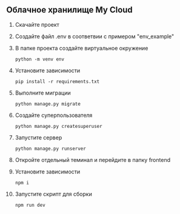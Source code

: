 ## Облачное хранилище My Cloud

1. Скачайте проект
   
3. Создайте файл .env в соответвии с примером "env_example"
   
4. В папке проекта создайте виртуальное окружение
   
    ```python -m venv env```
   
5. Установите зависимости
   
    ```pip install -r requirements.txt```
   
6. Выполните миграции
    
    ```python manage.py migrate```
   
7. Создайте суперпользователя
    
    ```python manage.py createsuperuser```
    
8. Запустите сервер
    
    ```python manage.py runserver```
    
9. Откройте отдельный теминал и перейдите в папку frontend
    
10. Установите зависимости
    
    ```npm i```
    
11. Запустите скрипт для сборки
    
    ```npm run dev```
    